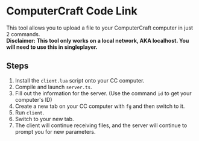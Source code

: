 # ComputerCraft Code Link
This tool allows you to upload a file to your ComputerCraft computer in just 2 commands.<br>
**Disclaimer: This tool only works on a local network, AKA localhost. You will need to use this in singleplayer.**
## Steps
1. Install the `client.lua` script onto your CC computer.
2. Compile and launch `server.ts`.
3. Fill out the information for the server. (Use the command `id` to get your computer's ID)
4. Create a new tab on your CC computer with `fg` and then switch to it.
5. Run `client`.
6. Switch to your new tab.
7. The client will continue receiving files, and the server will continue to prompt you for new parameters.
